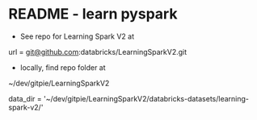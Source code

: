 # README - learn pyspark

* See repo for Learning Spark V2 at

url = git@github.com:databricks/LearningSparkV2.git

* locally, find repo folder at

~/dev/gitpie/LearningSparkV2

data_dir = '~/dev/gitpie/LearningSparkV2/databricks-datasets/learning-spark-v2/'

